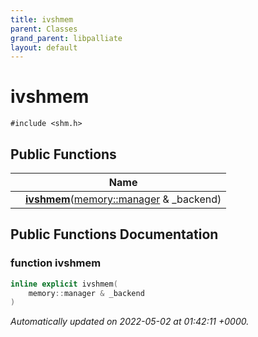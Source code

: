 ```yaml
---
title: ivshmem
parent: Classes
grand_parent: libpalliate
layout: default
---
```


# ivshmem






`#include <shm.h>`

## Public Functions

|                | Name           |
| -------------- | -------------- |
| | **[ivshmem](/libpalliate/generated/Classes/classivshmem#function-ivshmem)**([memory::manager](/libpalliate/generated/Classes/classmemory_1_1manager) & _backend) |

## Public Functions Documentation

### function ivshmem

```cpp
inline explicit ivshmem(
    memory::manager & _backend
)
```



_Automatically updated on 2022-05-02 at 01:42:11 +0000._